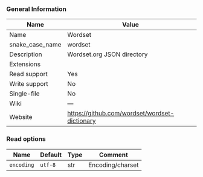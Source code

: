 
### General Information ###
Name | Value
---- | -------
Name | Wordset
snake_case_name | wordset
Description | Wordset.org JSON directory
Extensions | 
Read support | Yes
Write support | No
Single-file | No
Wiki | ―
Website | https://github.com/wordset/wordset-dictionary


### Read options ###
Name | Default | Type | Comment
---- | ------- | ---- | -------
`encoding` | `utf-8` | str | Encoding/charset


